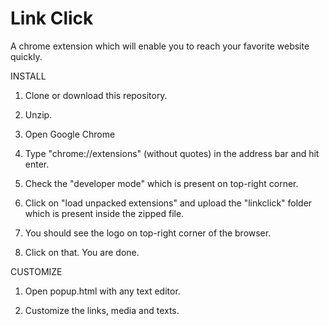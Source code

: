 # Link Click
A chrome extension which will enable you to reach your favorite website quickly.




INSTALL 


1. Clone or download this repository.

2. Unzip.

3. Open Google Chrome

4. Type "chrome://extensions" (without quotes) in the address bar and hit enter.

5. Check the "developer mode" which is present on top-right corner.

6. Click on "load unpacked extensions" and upload the "linkclick" folder which is present inside the zipped file.

7. You should see the logo on top-right corner of the browser. 

8. Click on that. You are done.




CUSTOMIZE

1. Open popup.html with any text editor.

2. Customize the links, media and texts. 






